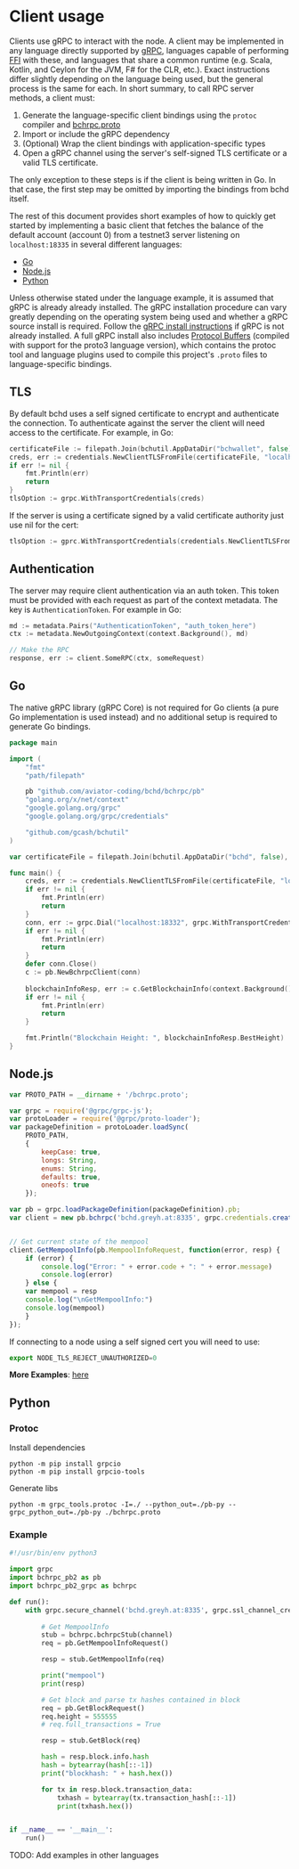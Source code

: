 # Client usage

Clients use gRPC to interact with the node.  A client may be implemented in any
language directly supported by [gRPC](http://www.grpc.io/), languages capable of
performing [FFI](https://en.wikipedia.org/wiki/Foreign_function_interface) with
these, and languages that share a common runtime (e.g. Scala, Kotlin, and Ceylon
for the JVM, F# for the CLR, etc.).  Exact instructions differ slightly
depending on the language being used, but the general process is the same for
each.  In short summary, to call RPC server methods, a client must:

1. Generate the language-specific client bindings using the `protoc` compiler and [bchrpc.proto](.../bchrpc.proto)
2. Import or include the gRPC dependency
3. (Optional) Wrap the client bindings with application-specific types
4. Open a gRPC channel using the server's self-signed TLS certificate or a valid TLS certificate.

The only exception to these steps is if the client is being written in Go.  In
that case, the first step may be omitted by importing the bindings from
bchd itself.

The rest of this document provides short examples of how to quickly get started
by implementing a basic client that fetches the balance of the default account
(account 0) from a testnet3 server listening on `localhost:18335` in several
different languages:

- [Go](#go)
- [Node.js](#node.js)
- [Python](#python)

Unless otherwise stated under the language example, it is assumed that
gRPC is already already installed.  The gRPC installation procedure
can vary greatly depending on the operating system being used and
whether a gRPC source install is required.  Follow the [gRPC install
instructions](https://github.com/grpc/grpc/blob/master/INSTALL) if
gRPC is not already installed.  A full gRPC install also includes
[Protocol Buffers](https://github.com/google/protobuf) (compiled with
support for the proto3 language version), which contains the protoc
tool and language plugins used to compile this project's `.proto`
files to language-specific bindings.

## TLS
By default bchd uses a self signed certificate to encrypt and authenticate the
connection. To authenticate against the server the client will need access to the
certificate. For example, in Go:
```go
certificateFile := filepath.Join(bchutil.AppDataDir("bchwallet", false), "rpc.cert")
creds, err := credentials.NewClientTLSFromFile(certificateFile, "localhost")
if err != nil {
    fmt.Println(err)
    return
}
tlsOption := grpc.WithTransportCredentials(creds)
```

If the server is using a certificate signed by a valid certificate authority just use nil for the cert:
```go
tlsOption := gprc.WithTransportCredentials(credentials.NewClientTLSFromCert(nil, "")
```

## Authentication

The server may require client authentication via an auth token. This token must be provided with each request as part of the context metadata. 
The key is `AuthenticationToken`. For example in Go:
```go
md := metadata.Pairs("AuthenticationToken", "auth_token_here")
ctx := metadata.NewOutgoingContext(context.Background(), md)

// Make the RPC
response, err := client.SomeRPC(ctx, someRequest)
```

## Go

The native gRPC library (gRPC Core) is not required for Go clients (a
pure Go implementation is used instead) and no additional setup is
required to generate Go bindings.

```Go
package main

import (
	"fmt"
	"path/filepath"

	pb "github.com/aviator-coding/bchd/bchrpc/pb"
	"golang.org/x/net/context"
	"google.golang.org/grpc"
	"google.golang.org/grpc/credentials"

	"github.com/gcash/bchutil"
)

var certificateFile = filepath.Join(bchutil.AppDataDir("bchd", false), "rpc.cert")

func main() {
	creds, err := credentials.NewClientTLSFromFile(certificateFile, "localhost")
	if err != nil {
		fmt.Println(err)
		return
	}
	conn, err := grpc.Dial("localhost:18332", grpc.WithTransportCredentials(creds))
	if err != nil {
		fmt.Println(err)
		return
	}
	defer conn.Close()
	c := pb.NewBchrpcClient(conn)
	
	blockchainInfoResp, err := c.GetBlockchainInfo(context.Background(), &pb.GetBlockchainInfoRequest{})
	if err != nil {
		fmt.Println(err)
		return
	}

	fmt.Println("Blockchain Height: ", blockchainInfoResp.BestHeight)
}
```

## Node.js

```javascript
var PROTO_PATH = __dirname + '/bchrpc.proto';

var grpc = require('@grpc/grpc-js');
var protoLoader = require('@grpc/proto-loader');
var packageDefinition = protoLoader.loadSync(
    PROTO_PATH,
    {
        keepCase: true,
        longs: String,
        enums: String,
        defaults: true,
        oneofs: true
    });

var pb = grpc.loadPackageDefinition(packageDefinition).pb;
var client = new pb.bchrpc('bchd.greyh.at:8335', grpc.credentials.createSsl());


// Get current state of the mempool
client.GetMempoolInfo(pb.MempoolInfoRequest, function(error, resp) {
    if (error) {
        console.log("Error: " + error.code + ": " + error.message)
        console.log(error)
    } else {
    var mempool = resp
    console.log("\nGetMempoolInfo:")
    console.log(mempool)
    }
});
```
If connecting to a node using a self signed cert you will need to use:
```javascript
export NODE_TLS_REJECT_UNAUTHORIZED=0
```
**More Examples**: [here](https://github.com/aviator-coding/bchd/tree/master/bchrpc/documentation/client-usage-examples/nodejs-grpc)

## Python

### Protoc

Install dependencies
```
python -m pip install grpcio
python -m pip install grpcio-tools
```

Generate libs
```
python -m grpc_tools.protoc -I=./ --python_out=./pb-py --grpc_python_out=./pb-py ./bchrpc.proto
```

### Example
```python
#!/usr/bin/env python3

import grpc
import bchrpc_pb2 as pb
import bchrpc_pb2_grpc as bchrpc

def run():
    with grpc.secure_channel('bchd.greyh.at:8335', grpc.ssl_channel_credentials()) as channel:
        
        # Get MempoolInfo
        stub = bchrpc.bchrpcStub(channel)
        req = pb.GetMempoolInfoRequest()

        resp = stub.GetMempoolInfo(req)

        print("mempool")
        print(resp)

        # Get block and parse tx hashes contained in block
        req = pb.GetBlockRequest()
        req.height = 555555
        # req.full_transactions = True

        resp = stub.GetBlock(req)

        hash = resp.block.info.hash
        hash = bytearray(hash[::-1])
        print("blockhash: " + hash.hex())

        for tx in resp.block.transaction_data:
            txhash = bytearray(tx.transaction_hash[::-1])
            print(txhash.hex())


if __name__ == '__main__':
    run()
```

TODO: Add examples in other languages
